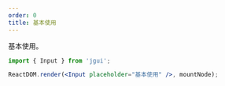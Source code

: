 ```yaml
---
order: 0
title: 基本使用
---
```


基本使用。

````jsx
import { Input } from 'jgui';

ReactDOM.render(<Input placeholder="基本使用" />, mountNode);
````
